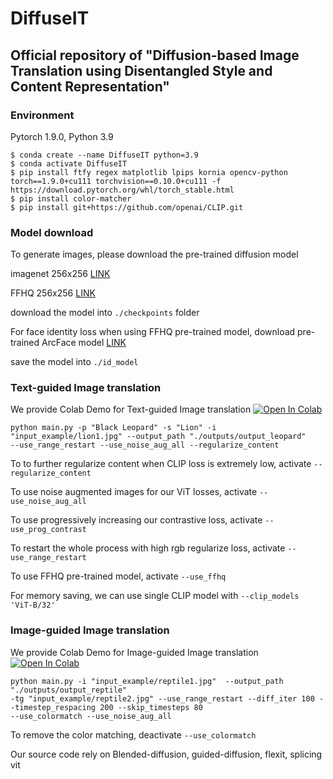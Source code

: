 # DiffuseIT
## Official repository of "Diffusion-based Image Translation using Disentangled Style and Content Representation"

### Environment
Pytorch 1.9.0, Python 3.9

```
$ conda create --name DiffuseIT python=3.9
$ conda activate DiffuseIT
$ pip install ftfy regex matplotlib lpips kornia opencv-python torch==1.9.0+cu111 torchvision==0.10.0+cu111 -f https://download.pytorch.org/whl/torch_stable.html
$ pip install color-matcher
$ pip install git+https://github.com/openai/CLIP.git
```

### Model download
To generate images, please download the pre-trained diffusion model

imagenet 256x256 [LINK](https://drive.google.com/file/d/1kfCPMZLaAcpoIcvzTHwVVJ_qDetH-Rns/view?usp=sharing)

FFHQ 256x256 [LINK](https://drive.google.com/file/d/1-oY7JjRtET4QP3PIWg3ilxAo4VfjCa3J/view?usp=sharing)

download the model into ```./checkpoints``` folder

For face identity loss when using FFHQ pre-trained model, download pre-trained ArcFace model [LINK](https://drive.google.com/file/d/1SJa5qVNM6jGZdmsnUsGNhjtrssGYuJfT/view?usp=sharing)

save the model into ```./id_model```

### Text-guided Image translation

We provide Colab Demo for Text-guided Image translation [![Open In Colab](https://colab.research.google.com/assets/colab-badge.svg)](https://colab.research.google.com/drive/1OlN7LBT-cH8D0cY0arfhNoGyxUwMXz56?usp=sharing)

```
python main.py -p "Black Leopard" -s "Lion" -i "input_example/lion1.jpg" --output_path "./outputs/output_leopard" 
--use_range_restart --use_noise_aug_all --regularize_content
```

To to further regularize content when CLIP loss is extremely low, activate ```--regularize_content```

To use noise augmented images for our ViT losses, activate ```--use_noise_aug_all```

To use progressively increasing our contrastive loss, activate ```--use_prog_contrast```

To restart the whole process with high rgb regularize loss, activate ```--use_range_restart```

To use FFHQ pre-trained model, activate ```--use_ffhq```

For memory saving, we can use single CLIP model with ```--clip_models 'ViT-B/32'```

### Image-guided Image translation

We provide Colab Demo for Image-guided Image translation [![Open In Colab](https://colab.research.google.com/assets/colab-badge.svg)](https://colab.research.google.com/drive/1nDAJ-rxftY-_1sSX48P-on26WBRlSIAw?usp=sharing)
```
python main.py -i "input_example/reptile1.jpg"  --output_path "./outputs/output_reptile" 
-tg "input_example/reptile2.jpg" --use_range_restart --diff_iter 100 --timestep_respacing 200 --skip_timesteps 80 
--use_colormatch --use_noise_aug_all
```

To remove the color matching, deactivate ```--use_colormatch```



Our source code rely on Blended-diffusion, guided-diffusion, flexit, splicing vit
